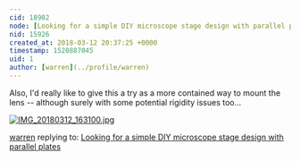 ```yaml
---
cid: 18902
node: [Looking for a simple DIY microscope stage design with parallel plates](../notes/warren/03-12-2018/looking-for-a-simple-diy-microscope-stage-design-with-parallel-plates)
nid: 15926
created_at: 2018-03-12 20:37:25 +0000
timestamp: 1520887045
uid: 1
author: [warren](../profile/warren)
---
```


Also, I'd really like to give this a try as a more contained way to mount the lens -- although surely with some potential rigidity issues too...


[![IMG_20180312_163100.jpg](https://publiclab.org/system/images/photos/000/024/029/medium/IMG_20180312_163100.jpg)](https://publiclab.org/system/images/photos/000/024/029/original/IMG_20180312_163100.jpg)



[warren](../profile/warren) replying to: [Looking for a simple DIY microscope stage design with parallel plates](../notes/warren/03-12-2018/looking-for-a-simple-diy-microscope-stage-design-with-parallel-plates)

